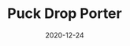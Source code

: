 ---
title: "Puck Drop Porter"
draft: false
date: 2020-12-24
summary: "A dark, malty American style porter that is the base for our flavored beers."
favicon: 'images/favicon.ico'
label: 
OG: 1.062
FG: 1.012
SRM: '38'
IBUS: '47'
tapnum: '1'
---